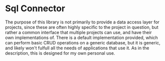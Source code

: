 # Sql Connector
The purpose of this library is not primarily to provide a data access layer for projects, since these are often highly specific to the project in question, but rather a common interface that multiple projects can use, and have their own implementations of. There is a default implementation provided, which can perform basic CRUD operations on a generic database, but it is generic, and likely won't fulfull all the needs of applications that use it. As in the description, this is designed for my own personal use.
